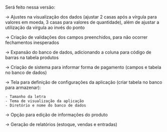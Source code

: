 Será feito nessa versão:

-> Ajustes na visualização dos dados (ajustar 2 casas após a vírgula para valores em moeda, 3 casas para valores de quantidade), além de ajustar a utilização da vírgula ao invés do ponto

-> Criação de validações dos campos preenchidos, para não ocorrer fechamentos inesperados

-> Expansão do banco de dados, adicionando a coluna para código de barras na tabela produtos

-> Criação de sistema para informar forma de pagamento (campos e tabela no banco de dados)

-> Tela para definição de configurações da aplicação (criar tabela no banco para armazenar):

    - Tamanho da letra
    - Tema de visualização da aplicação
    - Diretório e nome do banco de dados
    
-> Opção para edição de informações do produto

-> Geração de relatórios (estoque, vendas e entradas)

